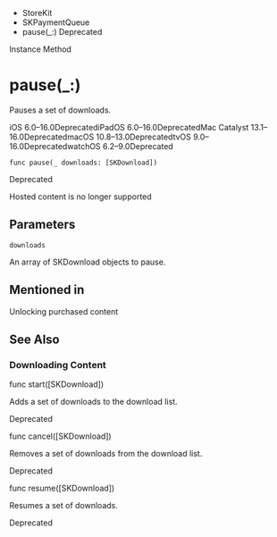 

- StoreKit
- SKPaymentQueue
-  pause(\_:) Deprecated

Instance Method

# pause(\_:)

Pauses a set of downloads.

iOS 6.0–16.0DeprecatediPadOS 6.0–16.0DeprecatedMac Catalyst 13.1–16.0DeprecatedmacOS 10.8–13.0DeprecatedtvOS 9.0–16.0DeprecatedwatchOS 6.2–9.0Deprecated

``` source
func pause(_ downloads: [SKDownload])
```

Deprecated

Hosted content is no longer supported

## Parameters 

`downloads`  

An array of SKDownload objects to pause.

## Mentioned in 

Unlocking purchased content

## See Also

### Downloading Content

func start([SKDownload])

Adds a set of downloads to the download list.

Deprecated

func cancel([SKDownload])

Removes a set of downloads from the download list.

Deprecated

func resume([SKDownload])

Resumes a set of downloads.

Deprecated

